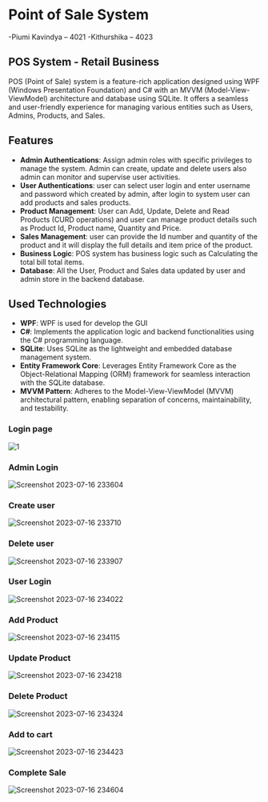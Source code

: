 # Point of Sale System

-Piumi Kavindya – 4021
-Kithurshika – 4023

## POS System - Retail Business

POS (Point of Sale) system is a feature-rich application designed using WPF (Windows Presentation Foundation) and C# with an MVVM (Model-View-ViewModel) architecture and database using SQLite. It offers a seamless and user-friendly experience for managing various entities such as Users, Admins, Products, and Sales.

## Features

- **Admin Authentications**: Assign admin roles with specific privileges to manage the system. Admin can create, update and delete users also admin can monitor and supervise user activities.
- **User Authentications**: user can select user login and enter username and password which created by admin, after login to system user can add products and sales products.
- **Product Management**: User can Add, Update, Delete and Read Products (CURD operations) and user can manage product details such as Product Id, Product name, Quantity and Price.
- **Sales Management**: user can provide the Id number and quantity of the product and it will display the full details and item price of the product.
- **Business Logic**: POS system has business logic such as Calculating the total bill total items.
- **Database**: All the User, Product and Sales data updated by user and admin store in the backend database.

## Used Technologies

- **WPF**: WPF is used for develop the GUI
- **C#**: Implements the application logic and backend functionalities using the C# programming language.
- **SQLite**: Uses SQLite as the lightweight and embedded database management system.
- **Entity Framework Core**: Leverages Entity Framework Core as the Object-Relational Mapping (ORM) framework for seamless interaction with the SQLite database.
- **MVVM Pattern**: Adheres to the Model-View-ViewModel (MVVM) architectural pattern, enabling separation of concerns, maintainability, and testability.

### Login page


![1](https://github.com/Piumikavindya/POS-System_4021_4023/assets/118907095/9640c60b-b6ca-433f-bbb7-abe3e88d6b4c)


### Admin Login


![Screenshot 2023-07-16 233604](https://github.com/Piumikavindya/POS-System_4021_4023/assets/118907095/0de4ded6-1804-4eb5-8975-1306de9b70e7)


### Create user


![Screenshot 2023-07-16 233710](https://github.com/Piumikavindya/POS-System_4021_4023/assets/118907095/b64bc43e-8413-4dd6-9828-d27053baf11a)


### Delete user

![Screenshot 2023-07-16 233907](https://github.com/Piumikavindya/POS-System_4021_4023/assets/118907095/95ea52eb-ae35-4892-b5b7-6c34cb0b8f7a)


### User Login


![Screenshot 2023-07-16 234022](https://github.com/Piumikavindya/POS-System_4021_4023/assets/118907095/a3f90212-4e70-4253-8a36-c41f8db38580)


### Add Product

![Screenshot 2023-07-16 234115](https://github.com/Piumikavindya/POS-System_4021_4023/assets/118907095/8f841654-173c-4928-bc1a-8874d1e3813f)


### Update Product


![Screenshot 2023-07-16 234218](https://github.com/Piumikavindya/POS-System_4021_4023/assets/118907095/9dc4dbe0-e229-44f0-8e4c-d69b015989b5)



### Delete Product

![Screenshot 2023-07-16 234324](https://github.com/Piumikavindya/POS-System_4021_4023/assets/118907095/8e0e9207-411f-413b-be37-9017c3548e7a)


### Add to cart

![Screenshot 2023-07-16 234423](https://github.com/Piumikavindya/POS-System_4021_4023/assets/118907095/99d767f7-f09a-4b83-99fc-c71a58dfbf6d)


### Complete Sale

![Screenshot 2023-07-16 234604](https://github.com/Piumikavindya/POS-System_4021_4023/assets/118907095/c5445ab4-863e-472c-9240-a55b4c2ffe73)

  
